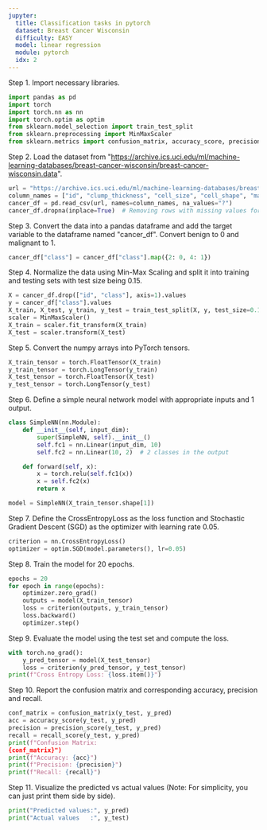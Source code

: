 ```yaml
---
jupyter:
  title: Classification tasks in pytorch
  dataset: Breast Cancer Wisconsin
  difficulty: EASY
  model: linear regression
  module: pytorch
  idx: 2
---
```


Step 1. Import necessary libraries.
```python
import pandas as pd
import torch
import torch.nn as nn
import torch.optim as optim
from sklearn.model_selection import train_test_split
from sklearn.preprocessing import MinMaxScaler
from sklearn.metrics import confusion_matrix, accuracy_score, precision_score, recall_score
```

Step 2. Load the dataset from "https://archive.ics.uci.edu/ml/machine-learning-databases/breast-cancer-wisconsin/breast-cancer-wisconsin.data".
```python
url = "https://archive.ics.uci.edu/ml/machine-learning-databases/breast-cancer-wisconsin/breast-cancer-wisconsin.data"
column_names = ["id", "clump_thickness", "cell_size", "cell_shape", "marginal_adhesion", "epithelial_cell_size", "bare_nuclei", "bland_chromatin", "normal_nucleoli", "mitoses", "class"]
cancer_df = pd.read_csv(url, names=column_names, na_values="?")
cancer_df.dropna(inplace=True)  # Removing rows with missing values for simplicity
```

Step 3. Convert the data into a pandas dataframe and add the target variable to the dataframe named "cancer_df". Convert benign to 0 and malignant to 1.
```python
cancer_df["class"] = cancer_df["class"].map({2: 0, 4: 1})
```

Step 4. Normalize the data using Min-Max Scaling and split it into training and testing sets with test size being 0.15.
```python
X = cancer_df.drop(["id", "class"], axis=1).values
y = cancer_df["class"].values
X_train, X_test, y_train, y_test = train_test_split(X, y, test_size=0.15, random_state=42)
scaler = MinMaxScaler()
X_train = scaler.fit_transform(X_train)
X_test = scaler.transform(X_test)
```

Step 5. Convert the numpy arrays into PyTorch tensors.
```python
X_train_tensor = torch.FloatTensor(X_train)
y_train_tensor = torch.LongTensor(y_train)
X_test_tensor = torch.FloatTensor(X_test)
y_test_tensor = torch.LongTensor(y_test)
```

Step 6. Define a simple neural network model with appropriate inputs and 1 output.
```python
class SimpleNN(nn.Module):
    def __init__(self, input_dim):
        super(SimpleNN, self).__init__()
        self.fc1 = nn.Linear(input_dim, 10)
        self.fc2 = nn.Linear(10, 2)  # 2 classes in the output

    def forward(self, x):
        x = torch.relu(self.fc1(x))
        x = self.fc2(x)
        return x

model = SimpleNN(X_train_tensor.shape[1])
```

Step 7. Define the CrossEntropyLoss as the loss function and Stochastic Gradient Descent (SGD) as the optimizer with learning rate 0.05.
```python
criterion = nn.CrossEntropyLoss()
optimizer = optim.SGD(model.parameters(), lr=0.05)
```

Step 8. Train the model for 20 epochs.
```python
epochs = 20
for epoch in range(epochs):
    optimizer.zero_grad()
    outputs = model(X_train_tensor)
    loss = criterion(outputs, y_train_tensor)
    loss.backward()
    optimizer.step()
```

Step 9. Evaluate the model using the test set and compute the loss.
```python
with torch.no_grad():
    y_pred_tensor = model(X_test_tensor)
    loss = criterion(y_pred_tensor, y_test_tensor)
print(f"Cross Entropy Loss: {loss.item()}")
```

Step 10. Report the confusion matrix and corresponding accuracy, precision and recall.
```python
conf_matrix = confusion_matrix(y_test, y_pred)
acc = accuracy_score(y_test, y_pred)
precision = precision_score(y_test, y_pred)
recall = recall_score(y_test, y_pred)
print(f"Confusion Matrix:
{conf_matrix}")
print(f"Accuracy: {acc}")
print(f"Precision: {precision}")
print(f"Recall: {recall}")
```

Step 11. Visualize the predicted vs actual values (Note: For simplicity, you can just print them side by side).
```python
print("Predicted values:", y_pred)
print("Actual values   :", y_test)
```